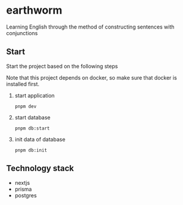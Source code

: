 # earthworm

Learning English through the method of constructing sentences with conjunctions


## Start

Start the project based on the following steps

Note that this project depends on docker, so make sure that docker is installed first.


1. start application
	```shell
	pnpm dev
	```
2. start database
	```shell
	pnpm db:start 
	```
3. init data of database
	```shell
	pnpm db:init
	```

## Technology stack

- nextjs
- prisma
- postgres


